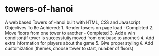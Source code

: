 # towers-of-hanoi
A web based Towers of Hanoi built with HTML, CSS and Javascript
Objectives To Be Achieved:
    1. Render towers on page load - Completed
    2. Move floors from one tower to another -  Completed
    3. Add a win condition(if tower is successfully moved from one base to another)
    4. Add extra information for players about the game
    5. Give proper styling 
    6. Add customization (themes, choose tower to start, number of floors)
